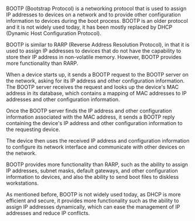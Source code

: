BOOTP (Bootstrap Protocol) is a networking protocol that is used to assign IP addresses to devices on a network and to provide other configuration information to devices during the boot process. BOOTP is an older protocol and it is not widely used today, it has been mostly replaced by DHCP (Dynamic Host Configuration Protocol).

BOOTP is similar to RARP (Reverse Address Resolution Protocol), in that it is used to assign IP addresses to devices that do not have the capability to store their IP address in non-volatile memory. However, BOOTP provides more functionality than RARP.

When a device starts up, it sends a BOOTP request to the BOOTP server on the network, asking for its IP address and other configuration information. The BOOTP server receives the request and looks up the device's MAC address in its database, which contains a mapping of MAC addresses to IP addresses and other configuration information.

Once the BOOTP server finds the IP address and other configuration information associated with the MAC address, it sends a BOOTP reply containing the device's IP address and other configuration information to the requesting device.

The device then uses the received IP address and configuration information to configure its network interface and communicate with other devices on the network.

BOOTP provides more functionality than RARP, such as the ability to assign IP addresses, subnet masks, default gateways, and other configuration information to devices, and also the ability to send boot files to diskless workstations.

As mentioned before, BOOTP is not widely used today, as DHCP is more efficient and secure, it provides more functionality such as the ability to assign IP addresses dynamically, which can ease the management of IP addresses and reduce IP conflicts.



